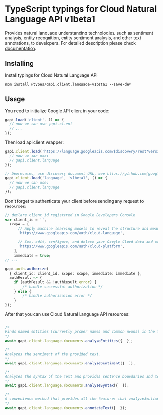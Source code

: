 # TypeScript typings for Cloud Natural Language API v1beta1

Provides natural language understanding technologies, such as sentiment analysis, entity recognition, entity sentiment analysis, and other text annotations, to developers.
For detailed description please check [documentation](https://cloud.google.com/natural-language/).

## Installing

Install typings for Cloud Natural Language API:

```
npm install @types/gapi.client.language-v1beta1 --save-dev
```

## Usage

You need to initialize Google API client in your code:

```typescript
gapi.load('client', () => {
  // now we can use gapi.client
  // ...
});
```

Then load api client wrapper:

```typescript
gapi.client.load('https://language.googleapis.com/$discovery/rest?version=v1beta1', () => {
  // now we can use:
  // gapi.client.language
});
```

```typescript
// Deprecated, use discovery document URL, see https://github.com/google/google-api-javascript-client/blob/master/docs/reference.md#----gapiclientloadname----version----callback--
gapi.client.load('language', 'v1beta1', () => {
  // now we can use:
  // gapi.client.language
});
```

Don't forget to authenticate your client before sending any request to resources:

```typescript
// declare client_id registered in Google Developers Console
var client_id = '',
  scope = [
      // Apply machine learning models to reveal the structure and meaning of text
      'https://www.googleapis.com/auth/cloud-language',

      // See, edit, configure, and delete your Google Cloud data and see the email address for your Google Account.
      'https://www.googleapis.com/auth/cloud-platform',
    ],
    immediate = true;
// ...

gapi.auth.authorize(
  { client_id: client_id, scope: scope, immediate: immediate },
  authResult => {
    if (authResult && !authResult.error) {
        /* handle successful authorization */
    } else {
        /* handle authorization error */
    }
});
```

After that you can use Cloud Natural Language API resources: <!-- TODO: make this work for multiple namespaces -->

```typescript

/*
Finds named entities (currently proper names and common nouns) in the text along with entity types, salience, mentions for each entity, and other properties.
*/
await gapi.client.language.documents.analyzeEntities({  });

/*
Analyzes the sentiment of the provided text.
*/
await gapi.client.language.documents.analyzeSentiment({  });

/*
Analyzes the syntax of the text and provides sentence boundaries and tokenization along with part of speech tags, dependency trees, and other properties.
*/
await gapi.client.language.documents.analyzeSyntax({  });

/*
A convenience method that provides all the features that analyzeSentiment, analyzeEntities, and analyzeSyntax provide in one call.
*/
await gapi.client.language.documents.annotateText({  });
```
